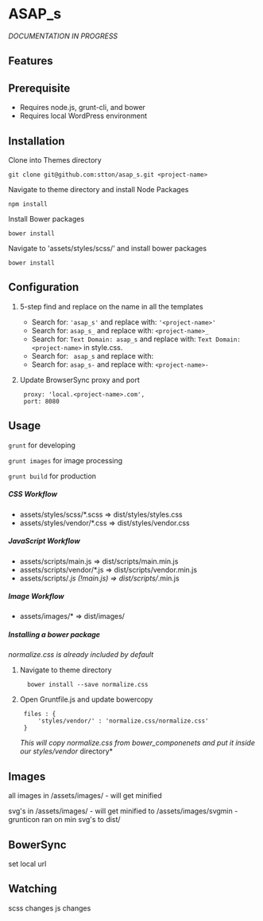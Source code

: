 # ASAP_s 

*DOCUMENTATION IN PROGRESS*

## Features

## Prerequisite
* Requires node.js, grunt-cli, and bower
* Requires local WordPress environment

## Installation
Clone into Themes directory

    git clone git@github.com:stton/asap_s.git <project-name>

Navigate to theme directory and install Node Packages

    npm install

Install Bower packages
    
    bower install
    
Navigate to 'assets/styles/scss/' and install bower packages

    bower install


## Configuration
1. 5-step find and replace on the name in all the templates
    * Search for: `'asap_s'` and replace with: `'<project-name>'`
    * Search for: `asap_s_` and replace with: `<project-name>_`
    * Search for: `Text Domain: asap_s` and replace with: `Text Domain: <project-name>` in style.css.
    * Search for: <code>&nbsp;asap_s</code> and replace with: <code>&nbsp;<project-name></code>
    * Search for: `asap_s-` and replace with: `<project-name>-`
2. Update BrowserSync proxy and port
    
        proxy: 'local.<project-name>.com',
        port: 8080
    
    
## Usage

`grunt` for developing

`grunt images` for image processing

`grunt build` for production


##### CSS Workflow
* assets/styles/scss/*.scss => dist/styles/styles.css 
* assets/styles/vendor/*.css => dist/styles/vendor.css

##### JavaScript Workflow
* assets/scripts/main.js => dist/scripts/main.min.js
* assets/scripts/vendor/*.js => dist/scripts/vendor.min.js
* assets/scripts/*.js (!main.js) => dist/scripts/*.min.js

##### Image Workflow
* assets/images/* => dist/images/





##### Installing a bower package
*normalize.css is already included by default*

1. Navigate to theme directory

         bower install --save normalize.css
2. Open Gruntfile.js and update bowercopy

        files : {
            'styles/vendor/' : 'normalize.css/normalize.css'                                 
        }
    *This will copy normalize.css from bower_componenets and put it inside our styles/vendor* directory*










        



















    







    

## Images

all images in /assets/images/
    - will get minified
    
svg's in /assets/images/
    - will get minified to /assets/images/svgmin
    - grunticon ran on min svg's to dist/
    
## BowerSync

set local url

## Watching

scss changes
js changes
